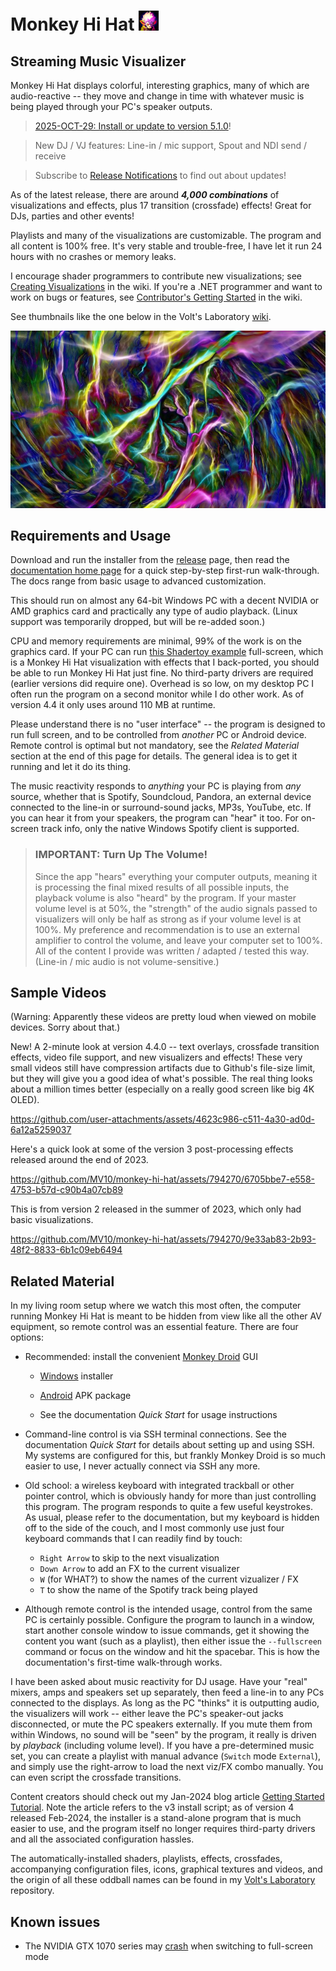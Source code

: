 # Monkey Hi Hat <img src="https://github.com/MV10/volts-laboratory/blob/master/misc/mhh-icon.png" height="32px"/>

## **Streaming Music Visualizer**

Monkey Hi Hat displays colorful, interesting graphics, many of which are audio-reactive -- they move and change in time with whatever music is being played through your PC's speaker outputs.

> [2025-OCT-29: Install or update to version 5.1.0](https://github.com/MV10/monkey-hi-hat/releases)!

> New DJ / VJ features: Line-in / mic support, Spout and NDI send / receive

> Subscribe to [Release Notifications](https://github.com/MV10/monkey-hi-hat/issues/3) to find out about updates!

As of the latest release, there are around _**4,000 combinations**_ of visualizations and effects, plus 17 transition (crossfade) effects! Great for DJs, parties and other events!

Playlists and many of the visualizations are customizable. The program and all content is 100% free. It's very stable and trouble-free, I have let it run 24 hours with no crashes or memory leaks.

I encourage shader programmers to contribute new visualizations; see [Creating Visualizations](https://github.com/MV10/monkey-hi-hat/wiki/05.-Creating-Visualizations) in the wiki. If you're a .NET programmer and want to work on bugs or features, see [Contributor's Getting Started](https://github.com/MV10/monkey-hi-hat/wiki/13.-Contributor's-Getting-Started) in the wiki.

See thumbnails like the one below in the Volt's Laboratory [wiki](https://github.com/MV10/volts-laboratory/wiki).

![color_skein](https://raw.githubusercontent.com/MV10/volts-laboratory/refs/heads/master/thumbnails/color_skein.jpg)

## Requirements and Usage

Download and run the installer from the [release](https://github.com/MV10/monkey-hi-hat/releases) page, then read the [documentation home page](https://github.com/MV10/monkey-hi-hat/wiki) for a quick step-by-step first-run walk-through. The docs range from basic usage to advanced customization.

This should run on almost any 64-bit Windows PC with a decent NVIDIA or AMD graphics card and practically any type of audio playback. (Linux support was temporarily dropped, but will be re-added soon.)

CPU and memory requirements are minimal, 99% of the work is on the graphics card. If your PC can run [this Shadertoy example](https://www.shadertoy.com/view/mtKfWd) full-screen, which is a Monkey Hi Hat visualization with effects that I back-ported, you should be able to run Monkey Hi Hat just fine. No third-party drivers are required (earlier versions did require one). Overhead is so low, on my desktop PC I often run the program on a second monitor while I do other work. As of version 4.4 it only uses around 110 MB at runtime.

Please understand there is no "user interface" -- the program is designed to run full screen, and to be controlled from _another_ PC or Android device. Remote control is optimal but not mandatory, see the _Related Material_ section at the end of this page for details. The general idea is to get it running and let it do its thing.

The music reactivity responds to _anything_ your PC is playing from _any_ source, whether that is Spotify, Soundcloud, Pandora, an external device connected to the line-in or surround-sound jacks, MP3s, YouTube, etc. If you can hear it from your speakers, the program can "hear" it too. For on-screen track info, only the native Windows Spotify client is supported.

> ### <b>IMPORTANT: Turn Up The Volume!</b>
> Since the app "hears" everything your computer outputs, meaning it is processing the final mixed results of all possible inputs, the playback volume is also "heard" by the program. If your master volume level is at 50%, the "strength" of the audio signals passed to visualizers will only be half as strong as if your volume level is at 100%. My preference and recommendation is to use an external amplifier to control the volume, and leave your computer set to 100%. All of the content I provide was written / adapted / tested this way. (Line-in / mic audio is not volume-sensitive.)

## Sample Videos

(Warning: Apparently these videos are pretty loud when viewed on mobile devices. Sorry about that.)

New! A 2-minute look at version 4.4.0 -- text overlays, crossfade transition effects, video file support, and new visualizers and effects! These very small videos still have compression artifacts due to Github's file-size limit, but they will give you a good idea of what's possible. The real thing looks about a million times better (especially on a really good screen like big 4K OLED).

https://github.com/user-attachments/assets/4623c986-c511-4a30-ad0d-6a12a5259037

Here's a quick look at some of the version 3 post-processing effects released around the end of 2023. 

https://github.com/MV10/monkey-hi-hat/assets/794270/6705bbe7-e558-4753-b57d-c90b4a07cb89

This is from version 2 released in the summer of 2023, which only had basic visualizations. 

https://github.com/MV10/monkey-hi-hat/assets/794270/9e33ab83-2b93-48f2-8833-6b1c09eb6494


## Related Material

In my living room setup where we watch this most often, the computer running Monkey Hi Hat is meant to be hidden from view like all the other AV equipment, so remote control was an essential feature. There are four options:

* Recommended: install the convenient [Monkey Droid](https://github.com/MV10/monkey-droid) GUI

    * [Windows](https://github.com/MV10/monkey-hi-hat/releases/download/3.1.0/monkeydroid_1.0.1.0_x86.msix) installer

    * [Android](https://github.com/MV10/monkey-hi-hat/releases/download/3.1.0/com.mindmagma.monkeydroid.apk) APK package

    * See the documentation _Quick Start_ for usage instructions

* Command-line control is via SSH terminal connections. See the documentation _Quick Start_ for details about setting up and using SSH. My systems are configured for this, but frankly Monkey Droid is so much easier to use, I never actually connect via SSH any more.

* Old school: a wireless keyboard with integrated trackball or other pointer control, which is obviously handy for more than just controlling this program. The program responds to quite a few useful keystrokes. As usual, please refer to the documentation, but my keyboard is hidden off to the side of the couch, and I most commonly use just four keyboard commands that I can readily find by touch:

    * `Right Arrow` to skip to the next visualization
    * `Down Arrow` to add an FX to the current visualizer
    * `W` (for WHAT?) to show the names of the current vizualizer / FX
    * `T` to show the name of the Spotify track being played

* Although remote control is the intended usage, control from the same PC is certainly possible. Configure the program to launch in a window, start another console window to issue commands, get it showing the content you want (such as a playlist), then either issue the `--fullscreen` command or focus on the window and hit the spacebar. This is how the documentation's first-time walk-through works.

I have been asked about music reactivity for DJ usage. Have your "real" mixers, amps and speakers set up separately, then feed a line-in to any PCs connected to the displays. As long as the PC "thinks" it is outputting audio, the visualizers will work -- either leave the PC's speaker-out jacks disconnected, or mute the PC speakers externally. If you mute them from within Windows, no sound will be "seen" by the program, it really is driven by _playback_ (including volume level). If you have a pre-determined music set, you can create a playlist with manual advance (`Switch` mode `External`), and simply use the right-arrow to load the next viz/FX combo manually. You can even script the crossfade transitions.

Content creators should check out my Jan-2024 blog article [Getting Started Tutorial](https://mcguirev10.com/2024/01/20/monkey-hi-hat-getting-started-tutorial.html). Note the article refers to the v3 install script; as of version 4 released Feb-2024, the installer is a stand-alone program that is much easier to use, and the program itself no longer requires third-party drivers and all the associated configuration hassles.

The automatically-installed shaders, playlists, effects, crossfades, accompanying configuration files, icons, graphical textures and videos, and the origin of all these oddball names can be found in my [Volt's Laboratory](https://github.com/MV10/volts-laboratory) repository.

## Known issues

* The NVIDIA GTX 1070 series may [crash](https://github.com/MV10/monkey-hi-hat/issues/5) when switching to full-screen mode
